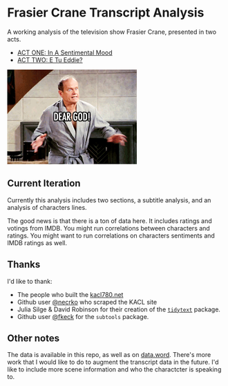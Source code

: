 # Frasier Crane Transcript Analysis

A working analysis of the television show Frasier Crane, presented in two
acts.

* [ACT ONE: In A Sentimental Mood](analysis/actI.md)
* [ACT TWO: E Tu Eddie?](analysis/actII.md)

![](images/shocked.gif)

## Current Iteration

Currently this analysis includes two sections, a subtitle analysis,
and an analysis of characters lines.

The good news is that there is a ton of data here. It includes ratings
and votings from IMDB. You might run correlations between characters
and ratings. You might want to run correlations on characters sentiments
and IMDB ratings as well.

## Thanks

I'd like to thank:

* The people who built the [kacl780.net](http://www.kacl780.net)
* Github user [@necrko](https://github.com/neckro/frasier) who scraped the KACL site
* Julia Silge & David Robinson for their creation of the [`tidytext`](https://www.tidytextmining.com/) package.
* Github user [@fkeck](https://github.com/fkeck/subtools) for the `subtools` package.

## Other notes
The data is available in this repo, as well as on [data.word](https://data.world/chipoglesby/frasier-crane-television-transcripts). 
There's more work that I would like to do to augment the transcript data in the future. I'd like to include
more scene information and who the charactcter is speaking to.
